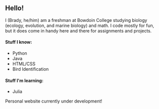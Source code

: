 ## Hello!

<!--
**bradynichols/bradynichols** is a ✨ _special_ ✨ repository because its `README.md` (this file) appears on your GitHub profile.

Here are some ideas to get you started:

- 🔭 I’m currently working on ...
- 🌱 I’m currently learning ...
- 👯 I’m looking to collaborate on ...
- 🤔 I’m looking for help with ...
- 💬 Ask me about ...
- 📫 How to reach me: ...
- 😄 Pronouns: ...
- ⚡ Fun fact: ...
-->

I (Brady, he/him) am a freshman at Bowdoin College studying biology (ecology, evolution, and marine biology) and math. I code mostly for fun, but it does come in handy here and there for assignments and projects.

#### Stuff I know:
- Python
- Java
- HTML/CSS
- Bird Identification

#### Stuff I'm learning:
- Julia

Personal website currently under development!
